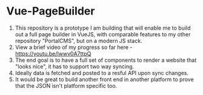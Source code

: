 # Vue-PageBuilder
1. This repository is a prototype I am building that will enable me to build out a full page builder in VueJS, with comparable features to my other repository "PortalCMS", but on a modern JS stack.
2. View a brief video of my progress so far here - https://youtu.be/Iwwv0A7ttpQ
3. The end goal is to have a full set of components to render a website that "looks nice", it has to support two way syncing.
4. Ideally data is fetched and posted to a resful API upon sync changes.
5. It would be great to build another front end in another platform to prove that the JSON isn't platform specific too.
